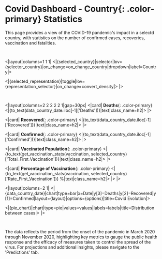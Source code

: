 # Covid Dashboard - **Country**{: .color-primary} Statistics

This page provides a view of the COVID-19 pandemic's impact in a selectd country, with statistics on the number of confirmed cases, recoveries, vaccination and fatalities.

<br/>

<|layout|columns=1 1 1|
<|{selected_country}|selector|lov={selector_country}|on_change=on_change_country|dropdown|label=Country|>

<|{selected_representation}|toggle|lov={representation_selector}|on_change=convert_density|>
|>

<br/>

<|layout|columns=2 2 2 2 2 1|gap=30px|
<|card|
**Deaths**{: .color-primary}
<|{to_text(data_country_date.iloc[-1]['Deaths'])}|text|class_name=h2|>
|>

<|card|
**Recovered**{: .color-primary}
<|{to_text(data_country_date.iloc[-1]['Recovered'])}|text|class_name=h2|>
|>

<|card|
**Confirmed**{: .color-primary}
<|{to_text(data_country_date.iloc[-1]['Confirmed'])}|text|class_name=h2|>
|>

<|card|
**Vaccinated Population**{: .color-primary}
<|{to_text(get_vaccination_stats(vaccination, selected_country)['Total_First_Vaccination'])}|text|class_name=h2|>
|>

<|card|
**Percentage of Vaccination**{: .color-primary}
<|{to_text(get_vaccination_stats(vaccination, selected_country)['Rate_First_Vaccination'])} %|text|class_name=h2|>
|>
|>
<br/>

<|layout|columns=2 1|
<|{data_country_date}|chart|type=bar|x=Date|y[3]=Deaths|y[2]=Recovered|y[1]=Confirmed|layout={layout}|options={options}|title=Covid Evolution|>

<|{pie_chart}|chart|type=pie|values=values|labels=labels|title=Distribution between cases|>
|>

<br/>

The data reflects the period from the onset of the pandemic in March 2020 through November 2020, highlighting key metrics to gauge the public health response and the efficacy of measures taken to control the spread of the virus. For projections and additional insights, please navigate to the 'Predictions' tab.